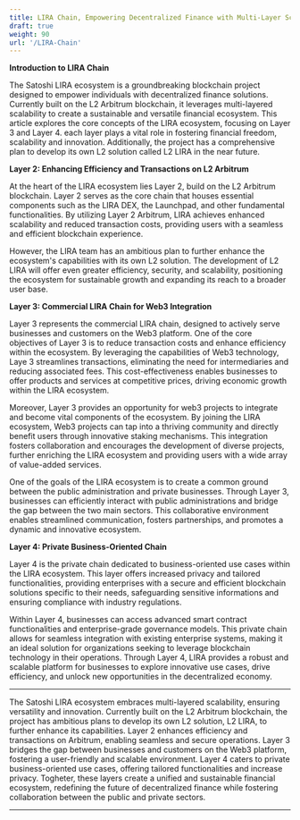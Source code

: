 ```yaml
---
title: LIRA Chain, Empowering Decentralized Finance with Multi-Layer Scalability
draft: true
weight: 90
url: '/LIRA-Chain'
---
```


**Introduction to LIRA Chain**

The Satoshi LIRA ecosystem is a groundbreaking blockchain project designed
to empower individuals with decentralized finance solutions. Currently built
on the L2 Arbitrum blockchain, it leverages multi-layered scalability to create
a sustainable and versatile financial ecosystem. This article explores the core
concepts of the LIRA ecosystem, focusing on Layer 3 and Layer 4. each layer plays
a vital role in fostering financial freedom, scalability and innovation.
Additionally, the project has a comprehensive plan to develop its own L2 solution
called L2 LIRA in the near future.

**Layer 2: Enhancing Efficiency and Transactions on L2 Arbitrum**

At the heart of the LIRA ecosystem lies Layer 2, build on the L2 Arbitrum blockchain.
Layer 2 serves as the core chain that houses essential components such as the LIRA DEX,
the Launchpad, and other fundamental functionalities. By utilizing Layer 2 Arbitrum,
LIRA achieves enhanced scalability and reduced transaction costs, providing users with 
a seamless and efficient blockchain experience.

However, the LIRA team has an ambitious plan to further enhance the ecosystem's
capabilities with its own L2 solution. The development of L2 LIRA will offer even
greater efficiency, security, and scalability, positioning the ecosystem for 
sustainable growth and expanding its reach to a broader user base.

**Layer 3: Commercial LIRA Chain for Web3 Integration**

Layer 3 represents the commercial LIRA chain, designed to actively serve businesses
and customers on the Web3 platform. One of the core objectives of Layer 3 is to reduce
transaction costs and enhance efficiency within the ecosystem. By leveraging the 
capabilities of Web3 technology, Laye 3 streamlines transactions, eliminating the need
for intermediaries and reducing associated fees. This cost-effectiveness enables businesses
to offer products and services at competitive prices, driving economic growth within the 
LIRA ecosystem.

Moreover, Layer 3 provides an opportunity for web3 projects to integrate and become vital 
components of the ecosystem. By joining the LIRA ecosystem, Web3 projects can tap into a 
thriving community and directly benefit users through innovative staking mechanisms. 
This integration fosters collaboration and encourages the development of diverse projects,
further enriching the LIRA ecosystem and providing users with a wide array of value-added
services.

One of the goals of the LIRA ecosystem is to create a common ground between the public
administration and private businesses. Through Layer 3, businesses can efficiently interact 
with public administrations and bridge the gap between the two main sectors. 
This collaborative environment enables streamlined communication, fosters partnerships, and
promotes a dynamic and innovative ecosystem.

**Layer 4: Private Business-Oriented Chain**

Layer 4 is the private chain dedicated to business-oriented use cases within the LIRA ecosystem.
This layer offers increased privacy and tailored functionalities, providing enterprises with 
a secure and efficient blockchain solutions specific to their needs, safeguarding sensitive
informations and ensuring compliance with industry regulations.

Within Layer 4, businesses can access advanced smart contract functionalities and
enterprise-grade governance models. This private chain allows for seamless integration with 
existing enterprise systems, making it an ideal solution for organizations seeking to 
leverage blockchain technology in their operations. Through Layer 4, LIRA provides a robust and
scalable platform for businesses to explore innovative use cases, drive efficiency, and unlock
new opportunities in the decentralized economy.


---

The Satoshi LIRA ecosystem embraces multi-layered scalability, ensuring versatility and innovation.
Currently built on the L2 Arbitrum blockchain, the project has ambitious plans to develop its own 
L2 solution, L2 LIRA, to further enhance its capabilities. Layer 2 enhances efficiency and
transactions on Arbitrum, enabling seamless and secure operations. Layer 3 bridges the gap between
businesses and customers on the Web3 platform, fostering a user-friendly and scalable environment.
Layer 4 caters to private business-oriented use cases, offering tailored functionalities and increase
privacy. Togheter, these layers create a unified and sustainable financial ecosystem, redefining the
future of decentralized finance while fostering collaboration between the public and private sectors.

---
